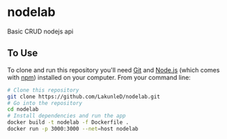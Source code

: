 # nodelab

Basic CRUD nodejs api 

## To Use

To clone and run this repository you'll need [Git](https://git-scm.com) and [Node.js](https://nodejs.org/en/download/) (which comes with [npm](http://npmjs.com)) installed on your computer. From your command line:

```bash
# Clone this repository
git clone https://github.com/LakunleD/nodelab.git
# Go into the repository
cd nodelab
# Install dependencies and run the app
docker build -t nodelab -f Dockerfile .
docker run -p 3000:3000 --net=host nodelab
